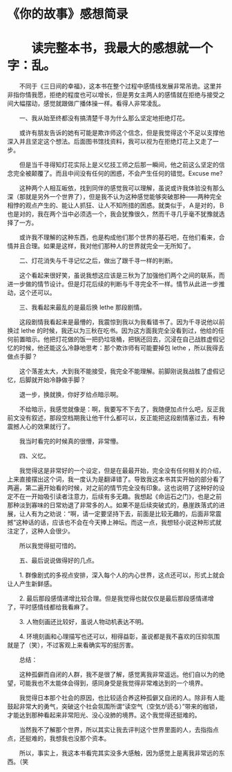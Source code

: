 # 《你的故事》感想简录

# 　　读完整本书，我最大的感想就一个字：乱。

　　不同于《三日间的幸福》，这本书在整个过程中感情线发展非常吊诡。这里并非指你情我愿，拒绝的程度也可以增长，但是男女主两人的感情就在拒绝与接受之间大幅摆动，感觉就跟做广播体操一样。看得人非常凌乱。

　　一、我从始至终都没有搞清楚千寻为什么那么坚定地拒绝灯花。

　　或许有朋友告诉的她有可能是欺诈师这个信念，但是我觉得这个不足以支撑他深入并且坚定这个想法。后面图书馆找资料，我可以视为在拒绝灯花上又走了一步。

　　但是当千寻得知灯花实际上是义忆技工师之后那一瞬间，他之前这么坚定的信念完全被颠覆了。而且中间没有任何的困惑，不会产生任何的错觉。Excuse me?

　　这种两个人相互皈依，找到同伴的感觉我可以理解，虽说或许我体验没有那么深（那就是另外一个世界了），但是我不认为这种感觉能够突破那种——两种完全相悖的观点产生的、能让人抓狂、让人不知所措的困惑。就类似于，Ａ是对的，Ｂ也是对的，我在两个当中必须选一个，我会犹豫很久，然而千寻几乎毫不犹豫就选择了一方。

　　或许我不理解的这种东西，也是构成他们那个世界的基石吧，在他们看来，合情并且合理。如果是这样，我对他们那种人的世界就完全一无所知了。

　　二、灯花消失与千寻记忆之后，做出了跟千寻一样的判断。

　　这个看起来很好笑，虽说我想这应该是三秋为了加强他们两个之间的联系，而进一步做的情节设计。但是灯花后续的判断与千寻完全不一样。情节从此进一步推动，这个还可以。

　　三、我看起来最乱的是最后换 lethe 那段剧情。

　　这段剧情我看起来是最懵的，我震惊到我以为我看错书了。因为千寻说他以前换过 lethe 的时候，我还以为三秋在吃书。因为这方面我完全没看到过，他给的任何前置暗示。他把灯花做的饭一把扔垃圾桶，把锅还回去，沉浸在自己战胜虚假记忆的时候，他还能这么冷静地思考：那个欺诈师有可能要掉包 lethe ，所以我得去做点手脚？

　　这个落差太大，大到我不能接受，我完全不能理解。前脚刚说我战胜了虚假记忆，后脚就开始冷静做手脚？

　　退一步，换就换，你好歹给点暗示啊。

　　不给暗示，我感觉就像是：啊，我要写不下去了，我随便加点什么吧，反正我前文没有叙述，那段空档期我让他干什么都可以，反正能把这段剧情塞过去，有种震撼人心的效果就行了。

　　我当时看完的时候真的很懵，非常懵。

　　四、义忆。

　　我觉得这是非常好的一个设定，但是在最最开始，完全没有任何相关的介绍，上来直接摆出这个词，我一度认为是翻译错了。导致我这本书其实开始的部分看了两遍，第二遍开始看的时候，对之前的情节完全没有印象。这也说明了这种好的设定不在一开始吸引读者注意力，后续有多无趣。我想起《命运石之门》，也是之前那种淡到寡味的日常劝退了非常多的人。如果不是后续突破式的，悬崖跌落式的进展，让人有为之劝说：“啊，请一定要坚持下去，前面是比较无趣的，后面非常震撼”这种话的话，应该也不会在今天捧上神坛。而这一点，我想轻小说这种形式就注定了，这种人会很少。

　　所以我觉得挺可惜的。

　　五、最后说说做得好的几点。

　　1\. 群像剧式的多视点安排，深入每个人的内心世界，这点还可以，形式上就会让人产生新鲜感。

　　2\. 最后那段感情递增比较合理。但是我觉得也就仅仅是最后那段感情递增了，平时感情线都给我看麻了。

　　3\. 人物刻画还比较好，虽说人物动机表达不明。

　　4\. 环境刻画和心理描写也还可以，相得益彰，虽说都是我不喜欢的压抑氛围就是了（笑），不过客观上来看确实写的挺厉害。

　　总结：

　　这种孤僻而自闭的人群，我不是很了解，感觉离我非常遥远。他们自以为的绝望，可能我也不太能体会得到，感同身受是我觉得非常难达到的一个境界。

　　我觉得日本那个社会的原因，也比较适合养这种孤僻又自闭的人。除非有人能鼓起非常大的勇气，突破这个社会氛围所谓“读空气（空気が読る）”带来的枷锁，才能达到那种看起来非常阳光、没心没肺的境界。这个我觉得还挺难的。

　　当然我不了解那个世界，所以其实让我去评判这个世界里面的人，去指指点点，还挺难的，我想我也没那个资本。

　　所以，事实上，我这本书看完其实没多大感触，因为感觉上是离我非常远的东西。（笑

